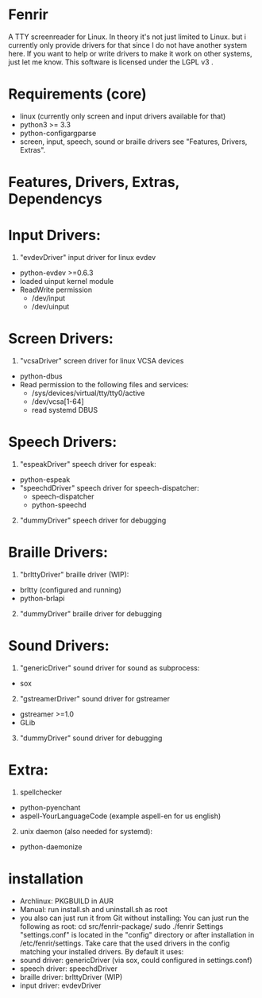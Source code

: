 # Fenrir
A TTY screenreader for Linux.
In theory it's not just limited to Linux. but i currently only provide drivers for that since I do not have another system here. If you want to help or write drivers to make it work on other systems, just let me know. 
This software is licensed under the LGPL v3 .

# Requirements (core)
- linux (currently only screen and input drivers available for that)
- python3 >= 3.3
-	python-configargparse
- screen, input, speech, sound or braille drivers see "Features, Drivers, Extras".

# Features, Drivers, Extras, Dependencys
# Input Drivers:
1. "evdevDriver" input driver for linux evdev
  - python-evdev >=0.6.3
  - loaded uinput kernel module
  - ReadWrite permission 
    - /dev/input
    - /dev/uinput

# Screen Drivers:
1. "vcsaDriver" screen driver for linux VCSA devices
  - python-dbus
  - Read permission to the following files and services:
    - /sys/devices/virtual/tty/tty0/active
    - /dev/vcsa[1-64]
    - read systemd DBUS

# Speech Drivers:
1. "espeakDriver" speech driver for espeak:
  - python-espeak
- "speechdDriver" speech driver for speech-dispatcher:
  - speech-dispatcher
  - python-speechd
2. "dummyDriver" speech driver for debugging

# Braille Drivers:
1. "brlttyDriver" braille driver (WIP):
  - brltty (configured and running)
  - python-brlapi
2. "dummyDriver" braille driver for debugging

# Sound Drivers:
1. "genericDriver" sound driver for sound as subprocess:
  - sox
2. "gstreamerDriver" sound driver for gstreamer
  - gstreamer >=1.0
  - GLib
3. "dummyDriver" sound driver for debugging

# Extra:
1. spellchecker
  - python-pyenchant
  - aspell-YourLanguageCode (example aspell-en for us english)
2. unix daemon (also needed for systemd):
  - python-daemonize

# installation
- Archlinux: PKGBUILD in AUR
- Manual: run install.sh and uninstall.sh as root
- you also can just run it from Git without installing:
You can just run the following as root:
cd src/fenrir-package/
sudo ./fenrir
Settings "settings.conf" is located in the "config" directory or after installation in /etc/fenrir/settings.
Take care that the used drivers in the config matching your installed drivers. 
By default it uses:
- sound driver: genericDriver (via sox, could configured in settings.conf)
- speech driver: speechdDriver
- braille driver: brlttyDriver (WIP)
- input driver: evdevDriver
